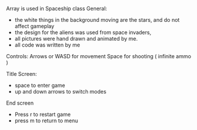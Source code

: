 Array is used in Spaceship class
General:
- the white things in the background moving are the stars, and do not affect gameplay
- the design for the aliens was used from space invaders,
- all pictures were hand drawn and animated by me.
- all code was written by me


Controls:
Arrows or WASD for movement
Space for shooting ( infinite ammo )

Title Screen:
- space to enter game
- up and down arrows to switch modes

End screen
- Press r to restart game
- press m to return to menu
